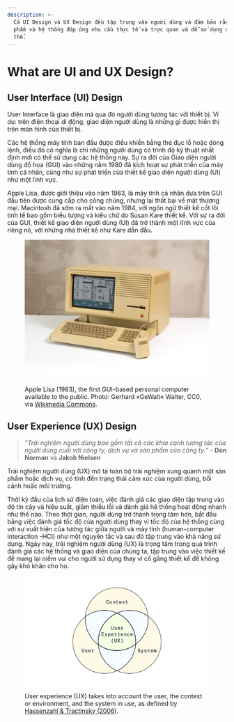 ```yaml
---
description: >-
  Cả UI Design và UX Design đều tập trung vào người dùng và đảm bảo rằng các sản
  phẩm và hệ thống đáp ứng nhu cầu thực tế và trực quan và dễ sử dụng nhất có
  thể.
---
```


# What are UI and UX Design?

## User Interface (UI) Design

User Interface là giao diện mà qua đó người dùng tương tác với thiết bị. Ví dụ: trên điện thoại di động, giao diện người dùng là những gì được hiển thị trên màn hình của thiết bị.

Các hệ thống máy tính ban đầu được điều khiển bằng thẻ đục lỗ hoặc dòng lệnh, điều đó có nghĩa là chỉ những người dùng có trình độ kỹ thuật nhất định mới có thể sử dụng các hệ thống này. Sự ra đời của Giao diện người dùng đồ họa (GUI) vào những năm 1980 đã kích hoạt sự phát triển của máy tính cá nhân, cũng như sự phát triển của thiết kế giao diện người dùng (UI) như một lĩnh vực.

Apple Lisa, được giới thiệu vào năm 1983, là máy tính cá nhân dựa trên GUI đầu tiên được cung cấp cho công chúng, nhưng lại thất bại về mặt thương mại. Macintosh đã sớm ra mắt vào năm 1984, với ngôn ngữ thiết kế cốt lõi tinh tế bao gồm biểu tượng và kiểu chữ do Susan Kare thiết kế. Với sự ra đời của GUI, thiết kế giao diện người dùng (UI) đã trở thành một lĩnh vực của riêng nó, với những nhà thiết kế như Kare dẫn đầu.

<figure><img src="../.gitbook/assets/image (3).png" alt=""><figcaption><p>Apple Lisa (1983), the first GUI-based personal computer available to the public. Photo: Gerhard »GeWalt« Walter, CC0, via <a href="https://commons.wikimedia.org/wiki/File:Apple-LISA-Macintosh-XL.jpg">Wikimedia Commons</a>.</p></figcaption></figure>

## User Experience (UX) Design <a href="#heading-user-experience-ux-design" id="heading-user-experience-ux-design"></a>

> _“Trải nghiệm người dùng bao gồm tất cả các khía cạnh tương tác của người dùng cuối với công ty, dịch vụ và sản phẩm của công ty.”_ – **Don Norman** và **Jakob Nielsen**

Trải nghiệm người dùng (UX) mô tả toàn bộ trải nghiệm xung quanh một sản phẩm hoặc dịch vụ, có tính đến trạng thái cảm xúc của người dùng, bối cảnh hoặc môi trường.

Thời kỳ đầu của lịch sử điện toán, việc đánh giá các giao diện tập trung vào độ tin cậy và hiệu suất, giảm thiểu lỗi và đánh giá hệ thống hoạt động nhanh như thế nào. Theo thời gian, người dùng trở thành trọng tâm hơn, bắt đầu bằng việc đánh giá tốc độ của người dùng thay vì tốc độ của hệ thống cùng với sự xuất hiện của tương tác giữa người và máy tính (human-computer interaction -HCI) như một nguyên tắc và sau đó tập trung vào khả năng sử dụng. Ngày nay, trải nghiệm người dùng (UX) là trọng tâm trong quá trình đánh giá các hệ thống và giao diện của chúng ta, tập trung vào việc thiết kế để mang lại niềm vui cho người sử dụng thay vì cố gắng thiết kế để không gây khó khăn cho họ.

<figure><img src="../.gitbook/assets/image (2).png" alt=""><figcaption><p>User experience (UX) takes into account the user, the context or environment, and the system in use, as defined by <a href="https://www.researchgate.net/figure/User-experience-definition-by-Hassenzahl-Tractinsky-2006_fig5_27516496">Hassenzahl &#x26; Tractinsky (2006)</a>.</p></figcaption></figure>
